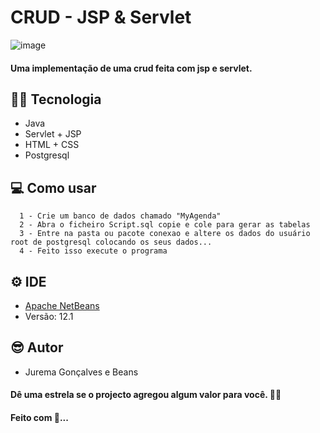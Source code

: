 # CRUD - JSP & Servlet

![image](https://user-images.githubusercontent.com/48324076/94930664-a8f72a80-04be-11eb-81f4-1e044efbb79f.png)

#### Uma implementação de uma crud feita com jsp e servlet.

## 🐱‍👤 Tecnologia
- Java
- Servlet + JSP
- HTML + CSS
- Postgresql

## 💻 Como usar
```
  1 - Crie um banco de dados chamado "MyAgenda"
  2 - Abra o ficheiro Script.sql copie e cole para gerar as tabelas
  3 - Entre na pasta ou pacote conexao e altere os dados do usuário root de postgresql colocando os seus dados...
  4 - Feito isso execute o programa
```

## ⚙ IDE
  - [Apache NetBeans](https://netbeans.apache.org/)
  - Versão: 12.1
## 😎 Autor
- Jurema Gonçalves e Beans


#### Dê uma estrela se o projecto agregou algum valor para você. 🎈💜
#### Feito com 💜...

